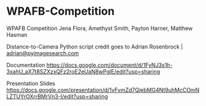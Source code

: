 # WPAFB-Competition
WPAFB Competition Jena Flora, Amethyst Smith, Payton Harner, Matthew Hasman

Distance-to-Camera Python script credit goes to Adrian Rosenbrock | adrian@pyimagesearch.com 

Documentation
https://docs.google.com/document/d/1FyNJ3s1h-3xahU_aX7t8SZXzxQFz2roE2eUaN8wPglE/edit?usp=sharing

Presentation Slides
https://docs.google.com/presentation/d/1vFvmZd7QjebMG4Nt9uhMcCOmNLZTUYrOXrrBMrVn3-I/edit?usp=sharing
